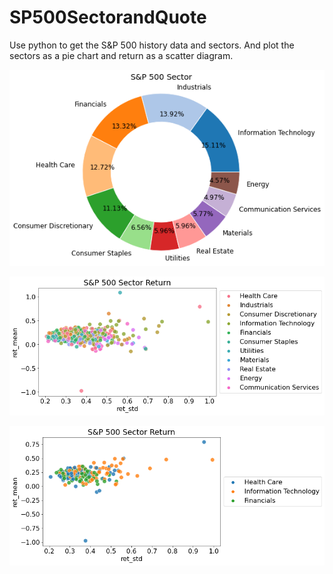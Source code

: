# SP500SectorandQuote

Use python to get the S&P 500 history data and sectors. And plot the sectors as a pie chart and return as a scatter diagram.

![S&P500 Sector pie chart](https://github.com/MinKuanIsHere/SP500SectorandQuote/blob/main/S%26P500Sectors.png)

![S&P500 Sector return](https://github.com/MinKuanIsHere/SP500SectorandQuote/blob/main/S%26P500Return.png)

![S&P500 Sector interested return](https://github.com/MinKuanIsHere/SP500SectorandQuote/blob/main/S%26P500InterestedReturn.png)
